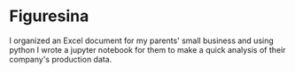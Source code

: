 # Figuresina
I organized an Excel document for my parents' small business and using python I wrote a jupyter notebook for them to make a quick analysis of their company's production data.
